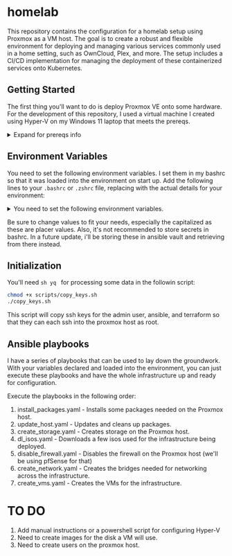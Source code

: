 # homelab

This repository contains the configuration for a homelab setup using Proxmox as a VM host. The goal is to create a robust and flexible environment for deploying and managing various services commonly used in a home setting, such as OwnCloud, Plex, and more. The setup includes a CI/CD implementation for managing the deployment of these containerized services onto Kubernetes.

## Getting Started

The first thing you'll want to do is deploy Proxmox VE onto some hardware. For the development of this repository, I used a virtual machine I created using Hyper-V on my Windows 11 laptop that meets the prereqs.

<details>
<summary>Expand for prereqs info</summary>

## Prerequisites for Running Proxmox as a VM

To run Proxmox VE as a virtual machine for development purposes, ensure that you meet the following prerequisites:

### Hardware Requirements

- **CPU**: Ensure that your host machine has a CPU that supports virtualization (e.g., Intel VT-x or AMD-V).
- **Memory**: Allocate sufficient RAM for both the host machine and the Proxmox VM. A minimum of 4GB for Proxmox is recommended, but more may be needed depending on your use case.
- **Storage**: Allocate enough disk space for the Proxmox VM and the VMs you plan to create within Proxmox.

### Virtualization Software

- **Hypervisor**: Use a hypervisor that supports nested virtualization, such as Hyper-V, VMware Workstation, or VirtualBox.
- **Nested Virtualization**: Ensure that nested virtualization is enabled in your hypervisor settings.

### Network Configuration

- **Bridged Networking**: Configure the Proxmox VM to use bridged networking to ensure it can communicate with other devices on your network.
- **Static IP**: Consider assigning a static IP address to the Proxmox VM for easier access and management.

### Proxmox VE ISO

- **Download**: Download the latest Proxmox VE ISO from the [official Proxmox website](https://www.proxmox.com/en/downloads).
- **Installation**: Follow the [Proxmox installation guide](https://pve.proxmox.com/wiki/Installation) to install Proxmox VE on the VM.

### Host Machine Configuration

- **Resources**: Ensure that the host machine has enough resources (CPU, RAM, and disk space) to run both the host OS and the Proxmox VM efficiently.
- **Virtualization Support**: Verify that virtualization support is enabled in the host machine's BIOS/UEFI settings.

</details>

## Environment Variables

You need to set the following environment variables. I set them in my bashrc so that it was loaded into the environment on start up. Add the following lines to your `.bashrc` or `.zshrc` file, replacing with the actual details for your environment:

<details>
<summary>You need to set the following environment variables.</summary>

## Env
export domain="DOMAIN"

## Admin
export admin_fname='ADMIN_FNAME'
export admin_lname='ADMIN_LNAME'
export admin_email='ADMIN_EMAIL'
export admin_username='ASMIN_USERNAME'
export admin_password='ADMIN_PASSWORD'
export admin_ssh_key="$HOME/.ssh/id_rsa"

## Root
export root_password='ROOT_PASSWORD'

## User
export user_fname="USER_FNAME"
export user_lname="USER_LNAME"
export user_email="USER_EMAIL"
export user_username="USER_USERNAME"
export user_password="USER_PASSWORD"

## Proxmox
export pm_user='root'
export pm_password="$root_password"
export pm_address="PROXMOX_IP"
export pm_netmask="PROXMOX_NETMASK"
export pm_gateway="PROXMOX_GATEWAY"
export pm_dns="PROXMOX_DNS"

## Ansible
export ansible_inv="$HOME/devops/github/homelab/IaC/ansible/inventory/hosts.ini"
export ansible_pbs="$HOME/devops/github/homelab/IaC/ansible/playbooks"
export ansible_ssh_key="$HOME/.ssh/ansible_key"
alias ansiblepb='ansible-playbook'
export ansible_username="ansible"
export ansible_password='ANSIBLE_PASSWORD'

## Terraform
export TF_VAR_pm_user="$pm_user@pam"
export TF_VAR_pm_password=$pm_password
export TF_VAR_terraform_ssh_key="$HOME/.ssh/terraform_key"
export TF_VAR_terraform_password='TERRAFORM_PASSWORD'
export TF_VAR_terraform_username="terraform"

</details>

Be sure to change values to fit your needs, especially the capitalized as these are placer values. Also, it's not recommended to store secrets in bashrc. In a future update, i'll be storing these in ansible vault and retrieving from there instead.

## Initialization

You'll need ```sh yq ``` for processing some data in the followin script:

``` sh
chmod +x scripts/copy_keys.sh
./copy_keys.sh
```

This script will copy ssh keys for the admin user, ansible, and terraform so that they can each ssh into the proxmox host as root.

## Ansible playbooks

I have a series of playbooks that can be used to lay down the groundwork. With your variables declared and loaded into the environment, you can just execute these playbooks and have the whole infrastructure up and ready for configuration.

Execute the playbooks in the following order:

1. install_packages.yaml - Installs some packages needed on the Proxmox host.
2. update_host.yaml - Updates and cleans up packages.
3. create_storage.yaml - Creates storage on the Proxmox host.
4. dl_isos.yaml - Downloads a few isos used for the infrastructure being deployed.
5. disable_firewall.yaml - Disables the firewall on the Proxmox host (we'll be using pfSense for that)
6. create_network.yaml - Creates the bridges needed for networking across the infrastructure.
7. create_vms.yaml - Creates the VMs for the infrastructure.

# TO DO

1. Add manual instructions or a powershell script for configuring Hyper-V
2. Need to create images for the disk a VM will use.
3. Need to create users on the proxmox host.